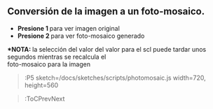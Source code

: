 ## Conversión de la imagen a un foto-mosaico.

<ul>
  <li><b>Presione 1 </b>para ver imagen original </li>
  <li><b>Presione 2 </b>para ver foto-mosaico generado  </li>
</ul>

<b>*NOTA: </b> la selección del valor del valor para el scl puede tardar unos segundos mientras se recalcula el <br> foto-mosaico para la imagen


> :P5 sketch=/docs/sketches/scripts/photomosaic.js width=720, height=560

> :ToCPrevNext